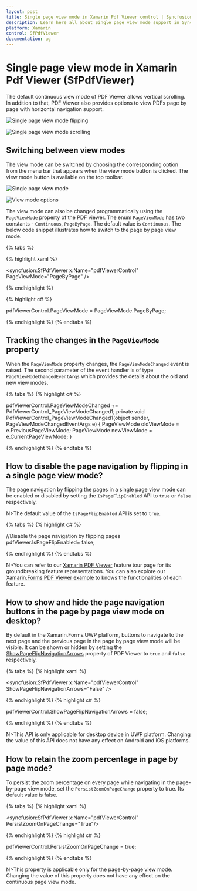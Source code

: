 ```yaml
---
layout: post
title: Single page view mode in Xamarin Pdf Viewer control | Syncfusion
description: Learn here all about Single page view mode support in Syncfusion Xamarin Pdf Viewer (SfPdfViewer) control and more.
platform: Xamarin
control: SfPdfViewer
documentation: ug
---
```


# Single page view mode in Xamarin Pdf Viewer (SfPdfViewer)

The default continuous view mode of PDF Viewer allows vertical scrolling. In addition to that, PDF Viewer also provides options to view PDFs page by page with horizontal navigation support.

![Single page view mode flipping](pdfviewer_images/SinglePageViewerFlipping.gif)

![Single page view mode scrolling](pdfviewer_images/SinglePageViewerScrolling.gif)

## Switching between view modes

The view mode can be switched by choosing the corresponding option from the menu bar that appears when the view mode button is clicked. The view mode button is available on the top toolbar. 

![Single page view mode](pdfviewer_images/SinglePageViewer1.png)

![View mode options](pdfviewer_images/SinglePageViewer2.png)

The view mode can also be changed programmatically using the `PageViewMode` property of the PDF viewer. The enum `PageViewMode` has two constants - `Continuous`, `PageByPage`. The default value is `Continuous`. The below code snippet illustrates how to switch to the page by page view mode.

{% tabs %}

{% highlight xaml %}

<syncfusion:SfPdfViewer x:Name="pdfViewerControl" PageViewMode="PageByPage" />

{% endhighlight %}

{% highlight c# %}

pdfViewerControl.PageViewMode = PageViewMode.PageByPage;

{% endhighlight %}
{% endtabs %}

## Tracking the changes in the `PageViewMode` property

When the `PageViewMode` property changes, the `PageViewModeChanged` event is raised. The second parameter of the event handler is of type `PageViewModeChangedEventArgs` which provides the details about the old and new view modes. 

{% tabs %}
{% highlight c# %}

pdfViewerControl.PageViewModeChanged += PdfViewerControl_PageViewModeChanged1;
private void PdfViewerControl_PageViewModeChanged1(object sender, PageViewModeChangedEventArgs e)
{
    PageViewMode oldViewMode = e.PreviousPageViewMode;
    PageViewMode newViewMode = e.CurrentPageViewMode;
}

{% endhighlight %}
{% endtabs %}

## How to disable the page navigation by flipping in a single page view mode?

The page navigation by flipping the pages in a single page view mode can be enabled or disabled by setting the `IsPageFlipEnabled` API to `true` or `false` respectively.

N>The default value of the `IsPageFlipEnabled` API is set to `true`. 

{% tabs %}
{% highlight c# %}

//Disable the page navigation by flipping pages
pdfViewer.IsPageFlipEnabled= false;

{% endhighlight %}
{% endtabs %}

N>You can refer to our [Xamarin PDF Viewer](https://www.syncfusion.com/xamarin-ui-controls/xamarin-pdf-viewer) feature tour page for its groundbreaking feature representations. You can also explore our [Xamarin.Forms PDF Viewer example](https://github.com/syncfusion/xamarin-demos/tree/master/Forms/PdfViewer) to knows the functionalities of each feature.

## How to show and hide the page navigation buttons in the page by page view mode on desktop?

By default in the Xamarin.Forms.UWP platform, buttons to navigate to the next page and the previous page in the page by page view mode will be visible. It can be shown or hidden by setting the [ShowPageFlipNavigationArrows](https://help.syncfusion.com/cr/xamarin/Syncfusion.SfPdfViewer.XForms.SfPdfViewer.html#Syncfusion_SfPdfViewer_XForms_SfPdfViewer_ShowPageFlipNavigationArrows) property of PDF Viewer to `true` and `false` respectively.

{% tabs %}
{% highlight xaml %}

<syncfusion:SfPdfViewer x:Name="pdfViewerControl" ShowPageFlipNavigationArrows="False" />

{% endhighlight %}
{% highlight c# %}

pdfViewerControl.ShowPageFlipNavigationArrows = false;

{% endhighlight %}
{% endtabs %}

N>This API is only applicable for desktop device in UWP platform. Changing the value of this API does not have any effect on Android and iOS platforms.

## How to retain the zoom percentage in page by page mode?

To persist the zoom percentage on every page while navigating in the page-by-page view mode, set the `PersistZoomOnPageChange` property to true. Its default value is false. 

{% tabs %}
{% highlight xaml %}

<syncfusion:SfPdfViewer x:Name="pdfViewerControl" PersistZoomOnPageChange="True"/>

{% endhighlight %}
{% highlight c# %}

pdfViewerControl.PersistZoomOnPageChange = true;

{% endhighlight %}
{% endtabs %}

N>This property is applicable only for the page-by-page view mode. Changing the value of this property does not have any effect on the continuous page view mode.
